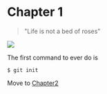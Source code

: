 # Chapter 1

> "Life is not a bed of roses"

![](https://www.google.co.in/search?q=life+is+not+a+bed+of+roses&client=ubuntu&hs=HDL&channel=fs&dcr=0&source=lnms&tbm=isch&sa=X&ved=0ahUKEwjw_tX_nbvYAhVIsY8KHch0C8QQ_AUICigB&biw=1301&bih=666#imgrc=YMotsFSabdx1PM:)


The first command to ever do is 


```
$ git init
```

Move to [Chapter2](../chapter2/README.md)
